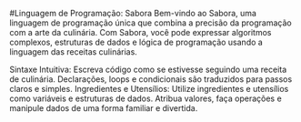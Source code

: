 #Linguagem de Programação: Sabora
Bem-vindo ao Sabora, uma linguagem de programação única que combina a precisão da programação com a arte da culinária. Com Sabora, você pode expressar algoritmos complexos, estruturas de dados e lógica de programação usando a linguagem das receitas culinárias.

Sintaxe Intuitiva: Escreva código como se estivesse seguindo uma receita de culinária. Declarações, loops e condicionais são traduzidos para passos claros e simples.
Ingredientes e Utensílios: Utilize ingredientes e utensílios como variáveis e estruturas de dados. Atribua valores, faça operações e manipule dados de uma forma familiar e divertida.
